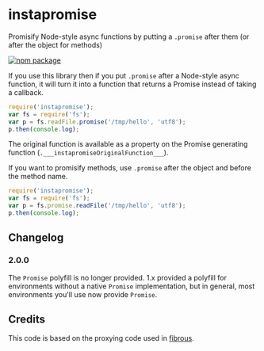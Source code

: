 # instapromise
Promisify Node-style async functions by putting a `.promise` after them (or after the object for methods)

[![npm package](https://nodei.co/npm/instapromise.png?downloads=true&downloadRank=true&stars=true)](https://nodei.co/npm/instapromise/)

If you use this library then if you put `.promise` after a Node-style async
function, it will turn it into a function that returns a Promise instead of
taking a callback.

```js
require('instapromise');
var fs = require('fs');
var p = fs.readFile.promise('/tmp/hello', 'utf8');
p.then(console.log);
```

The original function is available as a property on the Promise generating
function (`.___instapromiseOriginalFunction___`).

If you want to promisify methods, use `.promise` after the object and before
the method name.

```js
require('instapromise');
var fs = require('fs');
var p = fs.promise.readFile('/tmp/hello', 'utf8');
p.then(console.log);
```

## Changelog

### 2.0.0
The `Promise` polyfill is no longer provided. 1.x provided a polyfill for
environments without a native `Promise` implementation, but in general, most
environments you'll use now provide `Promise`.

## Credits

This code is based on the proxying code used in [fibrous](https://github.com/goodeggs/fibrous/blob/master/src/fibrous.coffee).
